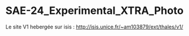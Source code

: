 # SAE-24_Experimental_XTRA_Photo


Le site V1 hebergée sur isis : http://isis.unice.fr/~am103879/ext/thales/v1/
